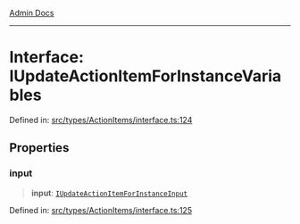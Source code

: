[Admin Docs](/)

---

# Interface: IUpdateActionItemForInstanceVariables

Defined in: [src/types/ActionItems/interface.ts:124](https://github.com/PalisadoesFoundation/talawa-admin/blob/main/src/types/ActionItems/interface.ts#L124)

## Properties

### input

> **input**: [`IUpdateActionItemForInstanceInput`](IUpdateActionItemForInstanceInput.md)

Defined in: [src/types/ActionItems/interface.ts:125](https://github.com/PalisadoesFoundation/talawa-admin/blob/main/src/types/ActionItems/interface.ts#L125)
